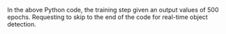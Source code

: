 In the above Python code, the training step given an output values of 500 epochs. Requesting to skip to the end of the code for real-time object detection.
